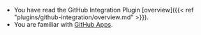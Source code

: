 * You have read the GitHub Integration Plugin [overview]({{< ref "plugins/github-integration/overview.md" >}}).
* You are familiar with [GitHub Apps](https://docs.github.com/en/apps/overview).
